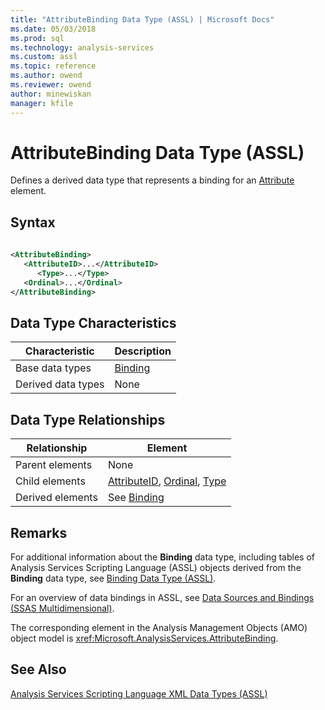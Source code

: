 ```yaml
---
title: "AttributeBinding Data Type (ASSL) | Microsoft Docs"
ms.date: 05/03/2018
ms.prod: sql
ms.technology: analysis-services
ms.custom: assl
ms.topic: reference
ms.author: owend
ms.reviewer: owend
author: minewiskan
manager: kfile
---
```

# AttributeBinding Data Type (ASSL)

  Defines a derived data type that represents a binding for an [Attribute](../objects/attribute-element-assl.md) element.  
  
## Syntax  
  
```xml  
  
<AttributeBinding>  
   <AttributeID>...</AttributeID>  
      <Type>...</Type>  
   <Ordinal>...</Ordinal>  
</AttributeBinding>  
```  
  
## Data Type Characteristics  
  
|Characteristic|Description|  
|--------------------|-----------------|  
|Base data types|[Binding](binding-data-type-assl.md)|  
|Derived data types|None|  
  
## Data Type Relationships  
  
|Relationship|Element|  
|------------------|-------------|  
|Parent elements|None|  
|Child elements|[AttributeID](../properties/attributeid-element-assl.md), [Ordinal](../properties/ordinal-element-assl.md), [Type](../properties/type-element-binding-assl.md)|  
|Derived elements|See [Binding](binding-data-type-assl.md)|  
  
## Remarks  
 For additional information about the **Binding** data type, including tables of Analysis Services Scripting Language (ASSL) objects derived from the **Binding** data type, see [Binding Data Type &#40;ASSL&#41;](binding-data-type-assl.md).  
  
 For an overview of data bindings in ASSL, see [Data Sources and Bindings &#40;SSAS Multidimensional&#41;](../../../analysis-services/multidimensional-models/data-sources-and-bindings-ssas-multidimensional.md).  
  
 The corresponding element in the Analysis Management Objects (AMO) object model is <xref:Microsoft.AnalysisServices.AttributeBinding>.  
  
## See Also  
 [Analysis Services Scripting Language XML Data Types &#40;ASSL&#41;](analysis-services-scripting-language-xml-data-types-assl.md)  
  
  
